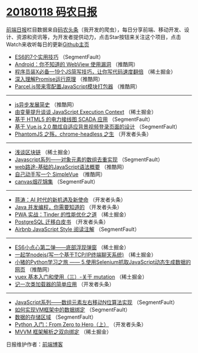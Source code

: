 # [20180118 码农日报](https://toutiao.qdkfweb.cn/date/2018/01/18)

[前端日报](https://qdkfweb.cn/c/news)栏目数据来自[码农头条](https://toutiao.qdkfweb.cn/)（我开发的爬虫），每日分享前端、移动开发、设计、资源和资讯等，为开发者提供动力，点击Star按钮来关注这个项目，点击Watch来收听每日的更新[Github主页](https://github.com/kujian/frontendDaily)
* [ES6的7个实用技巧](https://toutiao.qdkfweb.cn/62883.html) （SegmentFault）
* [Android：你不知道的 WebView 使用漏洞](https://toutiao.qdkfweb.cn/62895.html) （推酷网）
* [程序员装X必备—19个JS简写技巧，让你写代码速度翻倍](https://toutiao.qdkfweb.cn/62850.html) （稀土掘金）
* [深入理解Promise运行原理](https://toutiao.qdkfweb.cn/62894.html) （推酷网）
* [Parcel.js带来零配置JavaScript模块打包器](https://toutiao.qdkfweb.cn/62896.html) （推酷网）

***
* [js异步发展简史](https://toutiao.qdkfweb.cn/62890.html) （推酷网）
* [由变量提升谈谈 JavaScript Execution Context](https://toutiao.qdkfweb.cn/62847.html) （稀土掘金）
* [基于 HTML5 的电力接线图 SCADA 应用](https://toutiao.qdkfweb.cn/62887.html) （SegmentFault）
* [基于 Vue.js 2.0 酷炫自适应背景视频登录页面的设计](https://toutiao.qdkfweb.cn/62888.html) （SegmentFault）
* [PhantomJS 之殇，chrome-headless 之生](https://toutiao.qdkfweb.cn/62802.html) （开发者头条）

***
* [浅谈区块链](https://toutiao.qdkfweb.cn/62852.html) （稀土掘金）
* [Javascript系列——对象元素的数组去重实现](https://toutiao.qdkfweb.cn/62880.html) （SegmentFault）
* [web路途-基础的JavaScript语法概要](https://toutiao.qdkfweb.cn/62891.html) （推酷网）
* [自己动手写一个 SimpleVue](https://toutiao.qdkfweb.cn/62892.html) （推酷网）
* [canvas烟花锦集](https://toutiao.qdkfweb.cn/62884.html) （SegmentFault）

***
* [蒋涛：AI 时代的新机遇及新使命](https://toutiao.qdkfweb.cn/62799.html) （开发者头条）
* [Java 并发编程，你需要知道的](https://toutiao.qdkfweb.cn/62790.html) （开发者头条）
* [PWA 实战：Tinder 的性能优化之道](https://toutiao.qdkfweb.cn/62849.html) （稀土掘金）
* [PostgreSQL 迁移白皮书](https://toutiao.qdkfweb.cn/62801.html) （开发者头条）
* [Airbnb JavaScript Style 阅读注解](https://toutiao.qdkfweb.cn/62879.html) （SegmentFault）

***
* [ES6小点心第二弹——底部浮现弹窗](https://toutiao.qdkfweb.cn/62842.html) （稀土掘金）
* [一起学nodejs(写一个基于TCP/IP终端聊天系统)](https://toutiao.qdkfweb.cn/62853.html) （稀土掘金）
* [小猪的Python学习之旅 —— 5.使用Selenium抓取JavaScript动态生成数据的网页](https://toutiao.qdkfweb.cn/62893.html) （推酷网）
* [vuex 基本入门和使用（三）-关于 mutation](https://toutiao.qdkfweb.cn/62845.html) （稀土掘金）
* [记一次类加载器的简单应用](https://toutiao.qdkfweb.cn/62797.html) （开发者头条）

***
* [JavaScript系列——数组元素左右移动N位算法实现](https://toutiao.qdkfweb.cn/62874.html) （SegmentFault）
* [如何实现VM框架中的数据绑定](https://toutiao.qdkfweb.cn/62885.html) （SegmentFault）
* [数据的存储区域](https://toutiao.qdkfweb.cn/62875.html) （SegmentFault）
* [Python 入门：From Zero to Hero（上）](https://toutiao.qdkfweb.cn/62789.html) （开发者头条）
* [MVVM 框架解析之双向绑定](https://toutiao.qdkfweb.cn/62838.html) （稀土掘金）

日报维护作者：[前端博客](https://qdkfweb.cn/) 